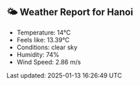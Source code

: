 <!-- WEATHER-START -->
## 🌤 Weather Report for Hanoi

- Temperature: 14°C
- Feels like: 13.39°C
- Conditions: clear sky
- Humidity: 74%
- Wind Speed: 2.86 m/s

Last updated: 2025-01-13 16:26:49 UTC
<!-- WEATHER-END -->
